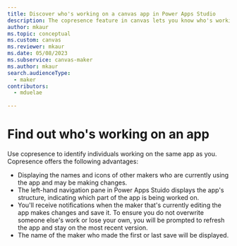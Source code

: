 ```yaml
---
title: Discover who's working on a canvas app in Power Apps Studio
description: The copresence feature in canvas lets you know who's working on the app.
author: mkaur
ms.topic: conceptual
ms.custom: canvas
ms.reviewer: mkaur
ms.date: 05/08/2023
ms.subservice: canvas-maker
ms.author: mkaur
search.audienceType: 
  - maker
contributors:
  - mduelae
  
---
```


# Find out who's working on an app

Use copresence to identify individuals working on the same app as you. Copresence offers the following advantages:

- Displaying the names and icons of other makers who are currently using the app and may be making changes. 
- The left-hand navigation pane in Power Apps Stuido displays the app's structure, indicating which part of the app is being worked on. 
- You'll receive notifications when the maker that's currently editing the app makes changes and save it. To ensure you do not overwrite someone else's work or lose your own, you will be prompted to refresh the app and stay on the most recent version. 
- The name of the maker who made the first or last save will be displayed. 
